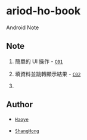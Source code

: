 # ariod-ho-book

Android Note


## Note

1. 簡單的 UI 操作 - [`C01`](https://github.com/CodeMercs/ariod-ho-book/blob/master/Note/C01.md)

2. 填資料並跳轉顯示結果 - [`C02`](https://github.com/CodeMercs/ariod-ho-book/blob/master/Note/C02.md)

3.

## Author

- [`Haoye`](https://kancheng.github.io/)

- [`ShangHong`](https://github.com/ShangHong-CAI)
